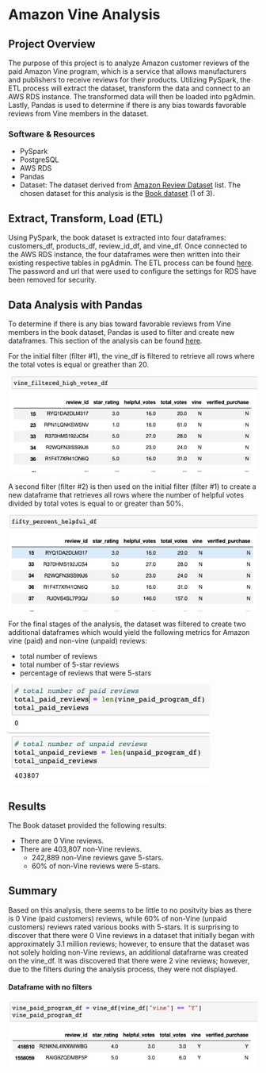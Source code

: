 # Amazon Vine Analysis

## Project Overview
The purpose of this project is to analyze Amazon customer reviews of the paid Amazon Vine program, which is a service that allows manufacturers and publishers to receive reviews for their products. Utilizing PySpark, the ETL process will extract the dataset, transform the data and connect to an AWS RDS instance.  The transformed data will then be loaded into pgAdmin.  Lastly, Pandas is used to determine if there is any bias towards favorable reviews from Vine members in the dataset.  

### Software & Resources
-	PySpark
-	PostgreSQL
-	AWS RDS
-	Pandas
-	Dataset: The dataset derived from 
[Amazon Review Dataset](https://s3.amazonaws.com/amazon-reviews-pds/tsv/index.txt) list. The chosen dataset for this analysis is the [Book dataset](https://s3.amazonaws.com/amazon-reviews-pds/tsv/amazon_reviews_us_Books_v1_02.tsv.gz!) (1 of 3).

## Extract, Transform, Load (ETL)
Using PySpark, the book dataset is extracted into four dataframes: customers_df, products_df, review_id_df, and vine_df. Once connected to the AWS RDS instance, the four dataframes were then written into their existing respective tables in pgAdmin. The ETL process can be found [here](https://github.com/retroxsky06/Amazon_Vine_Analysis/blob/main/Amazon_Reviews_ETL.ipynb). The password and url that were used to configure the settings for RDS have been removed for security.

## Data Analysis with Pandas
To determine if there is any bias toward favorable reviews from Vine members in the book dataset, Pandas is used to filter and create new dataframes.  This section of the analysis can be found [here](https://github.com/retroxsky06/Amazon_Vine_Analysis/blob/main/Vine_Review_Analysis.ipynb).  

For the initial filter (filter #1), the vine_df is filtered to retrieve all rows where the total votes is equal or greather than 20.

![fig1](https://github.com/retroxsky06/Amazon_Vine_Analysis/blob/main/images/filtered_df.png)

A second filter (filter #2) is then used on the initial filter (filter #1) to create a new dataframe that retrieves all rows where
the number of helpful votes divided by total votes is equal to or greater than 50%.

![fig2](https://github.com/retroxsky06/Amazon_Vine_Analysis/blob/main/images/fifty_percent_helpful_df.png)

For the final stages of the analysis, the dataset was filtered to create two additional dataframes which would yield the following metrics for Amazon vine (paid) and non-vine (unpaid) reviews:
- total number of reviews
- total number of 5-star reviews
- percentage of reviews that were 5-stars

![fig3](https://github.com/retroxsky06/Amazon_Vine_Analysis/blob/main/images/totals_reviews.png)

## Results
The Book dataset provided the following results:
- There are 0 Vine reviews.
- There are 403,807 non-Vine reviews.
  - 242,889 non-Vine reviews gave 5-stars.
  - 60% of non-Vine reviews were 5-stars.


## Summary
Based on this analysis, there seems to be little to no positvity bias as there is 0 Vine (paid customers) reviews, while 60% of non-Vine (unpaid customers) reviews rated various books with 5-stars. It is surprising to discover that there were 0 Vine reviews in a dataset that initially began with approximately 3.1 million reviews; however, to ensure that the dataset was not solely holding non-Vine reviews, an additional dataframe was created on the vine_df.  It was discovered that there were 2 vine reviews; however, due to the filters during the analysis process, they were not displayed.  

#### Dataframe with no filters
![fig4](https://github.com/retroxsky06/Amazon_Vine_Analysis/blob/main/images/vine_df_paid.png)

